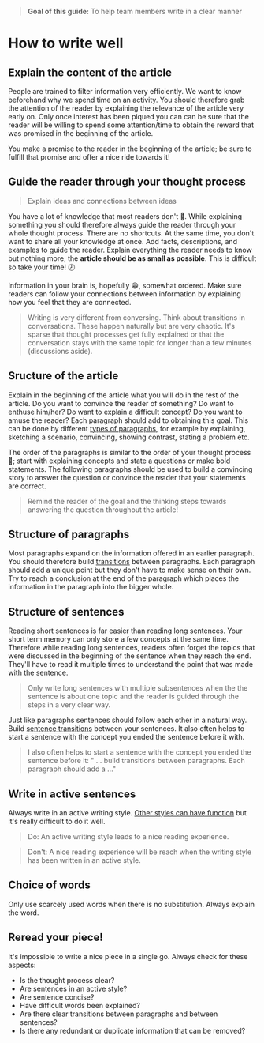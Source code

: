 > **Goal of this guide:** To help team members write in a clear manner

# How to write well

## Explain the content of the article

People are trained to filter information very efficiently. We want to know beforehand why we spend time on an activity. You should therefore grab the attention of the reader by explaining the relevance of the article very early on. Only once interest has been piqued you can can be sure that the reader will be willing to spend some attention/time to obtain the reward that was promised in the beginning of the article.

You make a promise to the reader in the beginning of the article; be sure to fulfill that promise and offer a nice ride towards it!

## Guide the reader through your thought process

> Explain ideas and connections between ideas

You have a lot of knowledge that most readers don't 💾. While explaining something you should therefore always guide the reader through your whole thought process. There are no shortcuts. At the same time, you don't want to share all your knowledge at once. Add facts, descriptions, and examples to guide the reader.
Explain everything the reader needs to know but nothing more, the **article should be as small as possible**. This is difficult so take your time! 🕗

Information in your brain is, hopefully 😁, somewhat ordered. Make sure readers can follow your connections between information by explaining how you feel that they are connected.

 > Writing is very different from conversing. Think about transitions in conversations. These happen naturally but are very chaotic. It's sparse that thought processes get fully explained or that the conversation stays with the same topic for longer than a few minutes (discussions aside).

## Sructure of the article

Explain in the beginning of the article what you will do in the rest of the article. Do you want to convince the reader of something? Do want to enthuse him/her? Do want to explain a difficult concept? Do you want to amuse the reader?
Each paragraph should add to obtaining this goal. This can be done by different [types of paragraphs](http://patternbasedwriting.com/elementary_writing_success/paragraph-examples/), for example by explaining, sketching a scenario, convincing, showing contrast, stating a problem etc.

The order of the paragraphs is similar to the order of your thought process 💭; start with explaining concepts and state a questions or make bold statements. The following paragraphs should be used to build a convincing story to answer the question or convince the reader that your statements are correct.

> Remind the reader of the goal and the thinking steps towards answering the question throughout the article!


## Structure of paragraphs

Most paragraphs expand on the information offered in an earlier paragraph. You should therefore build [transitions](../transitions/) between paragraphs.
Each paragraph should add a unique point but they don't have to make sense on their own. Try to reach a conclusion at the end of the paragraph which places the information in the paragraph into the bigger whole.

## Structure of sentences

Reading short sentences is far easier than reading long sentences. Your short term memory can only store a few concepts at the same time. Therefore while reading long sentences, readers often forget the topics that were discussed in the beginning of the sentence when they reach the end. They'll have to read it multiple times to understand the point that was made with the sentence.

> Only write long sentences with multiple subsentences when the the sentence is about one topic and the reader is guided through the steps in a very clear way.

Just like paragraphs sentences should follow each other in a natural way. Build [sentence transitions](https://writing.wisc.edu/Handbook/Transitions.html) between your sentences. It also often helps to start a sentence with the concept you ended the sentence before it with.

> I also often helps to start a sentence with the concept you ended the sentence before it:
" ... build transitions between paragraphs.
Each paragraph should add a ..."

## Write in active sentences

Always write in an active writing style. [Other styles can have function](https://writing.wisc.edu/Handbook/CCS_activevoice.html) but it's really difficult to do it well.

> Do: An active writing style leads to a nice reading experience.

> Don't: A nice reading experience will be reach when the writing style has been written in an active style.

## Choice of words

Only use scarcely used words when there is no substitution. Always explain the word.

## Reread your piece!

It's impossible to write a nice piece in a single go. Always check for these aspects:

* Is the thought process clear?
* Are sentences in an active style?
* Are sentence concise?
* Have difficult words been explained?
* Are there clear transitions between paragraphs and between sentences?
* Is there any redundant or duplicate information that can be removed?
